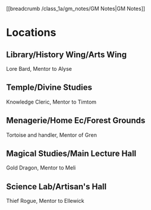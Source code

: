 [[breadcrumb /class_1a/gm_notes/GM Notes|GM Notes]]

# Locations

## Library/History Wing/Arts Wing

Lore Bard, Mentor to Alyse

## Temple/Divine Studies

Knowledge Cleric, Mentor to Timtom

## Menagerie/Home Ec/Forest Grounds

Tortoise and handler, Mentor of Gren

## Magical Studies/Main Lecture Hall

Gold Dragon, Mentor to Meli

## Science Lab/Artisan's Hall

Thief Rogue, Mentor to Ellewick
